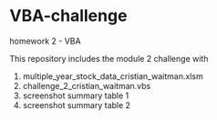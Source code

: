 # VBA-challenge
homework 2 - VBA

This repository includes the module 2 challenge with
1. multiple_year_stock_data_cristian_waitman.xlsm
2. challenge_2_cristian_waitman.vbs
3. screenshot summary table 1
4. screenshot summary table 2 
